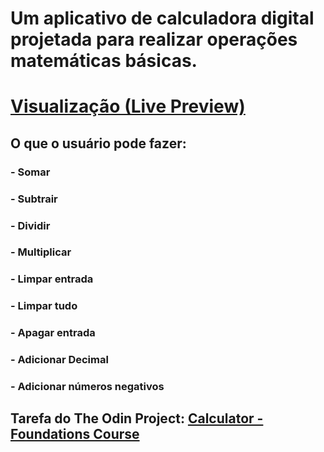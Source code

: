 # Um aplicativo de calculadora digital projetada para realizar operações matemáticas básicas.

# [Visualização (Live Preview)](https://nascimentomatheus1.github.io/odin-calculadora/)

## O que o usuário pode fazer:

### - Somar

### - Subtrair

### - Dividir

### - Multiplicar

### - Limpar entrada

### - Limpar tudo

### - Apagar entrada

### - Adicionar Decimal

### - Adicionar números negativos

## Tarefa do The Odin Project: [Calculator - Foundations Course](https://www.theodinproject.com/lessons/foundations-calculator)
